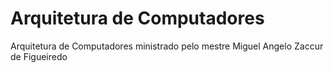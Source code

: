  # Arquitetura de Computadores
 
 Arquitetura de Computadores ministrado pelo mestre Miguel Angelo Zaccur de Figueiredo
